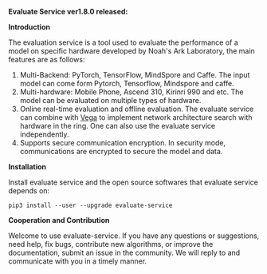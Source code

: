 **Evaluate Service ver1.8.0 released:**

**Introduction**

The evaluation service is a tool used to evaluate the performance of a 
model on specific hardware  developed by Noah's Ark Laboratory, the main features are as follows:
1. Multi-Backend: PyTorch, TensorFlow, MindSpore and Caffe. The input model can come form Pytorch, Tensorflow,
Mindspore and caffe.
2. Multi-hardware: Mobile Phone, Ascend 310, Kirinri 990 and etc. The model can be evaluated on multiple types of hardware.
3. Online real-time evaluation and offline evaluation. The evaluate service can combine with [Vega](https://github.com/huawei-noah/vega)
to implement network architecture search with hardware in the ring. One can also use the evaluate service independently.
4. Supports secure communication encryption. In security mode, communications are encrypted to secure the model and data.

**Installation**

Install evaluate service and the open source softwares that evaluate service depends on:

`pip3 install --user --upgrade evaluate-service`

**Cooperation and Contribution**

Welcome to use evaluate-service. If you have any questions or suggestions, need help, fix bugs, contribute new algorithms, 
or improve the documentation, submit an issue in the community. We will reply to and communicate with you in a timely manner.  
